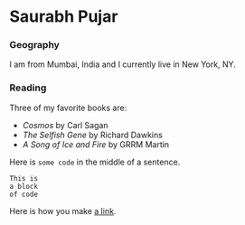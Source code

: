 # Saurabh Pujar

### Geography 

I am from Mumbai, India and I currently live in New York, NY.

### Reading

Three of my favorite books are:

- *Cosmos* by Carl Sagan
- *The Selfish Gene* by Richard Dawkins
- *A Song of Ice and Fire* by GRRM Martin

Here is `some code` in the middle of a sentence.

```
This is
a block
of code
```

Here is how you make [a link](https://www.wikipedia.org/).

